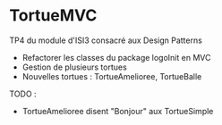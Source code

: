 # TortueMVC
TP4 du module d'ISI3 consacré aux Design Patterns

* Refactorer les classes du package logoInit en MVC
* Gestion de plusieurs tortues
* Nouvelles tortues : TortueAmelioree, TortueBalle

TODO :
* TortueAmelioree disent "Bonjour" aux TortueSimple
